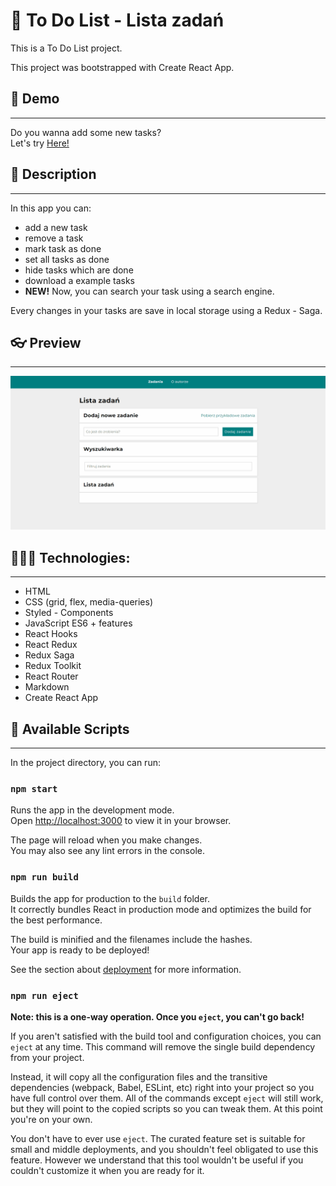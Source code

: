 # 📜 To Do List - Lista zadań 

This is a To Do List project.

This project was bootstrapped with Create React App.

## 🔨 Demo 
***

Do you wanna add some new tasks?\
Let's try [Here!](https://hitymek.github.io/todo-list-react/)
## 📖 Description 
***
In this app you can:
- add a new task
- remove a task
- mark task as done
- set all tasks as done
- hide tasks which are done
- download a example tasks 
- **NEW!** Now, you can search your task using a search engine.

Every changes in your tasks are save in local storage using a Redux - Saga.

## 👓 Preview
***

![GIF how to use this app](/src/preview.gif)

## 👩🏻‍💻 Technologies:
***
- HTML
- CSS (grid, flex, media-queries)
- Styled - Components
- JavaScript ES6 + features
- React Hooks
- React Redux
- Redux Saga
- Redux Toolkit
- React Router
- Markdown 
- Create React App


## 📌 Available Scripts
***

In the project directory, you can run:

### `npm start`

Runs the app in the development mode.\
Open [http://localhost:3000](http://localhost:3000) to view it in your browser.

The page will reload when you make changes.\
You may also see any lint errors in the console.
### `npm run build`

Builds the app for production to the `build` folder.\
It correctly bundles React in production mode and optimizes the build for the best performance.

The build is minified and the filenames include the hashes.\
Your app is ready to be deployed!

See the section about [deployment](https://facebook.github.io/create-react-app/docs/deployment) for more information.

### `npm run eject`

**Note: this is a one-way operation. Once you `eject`, you can't go back!**

If you aren't satisfied with the build tool and configuration choices, you can `eject` at any time. This command will remove the single build dependency from your project.

Instead, it will copy all the configuration files and the transitive dependencies (webpack, Babel, ESLint, etc) right into your project so you have full control over them. All of the commands except `eject` will still work, but they will point to the copied scripts so you can tweak them. At this point you're on your own.

You don't have to ever use `eject`. The curated feature set is suitable for small and middle deployments, and you shouldn't feel obligated to use this feature. However we understand that this tool wouldn't be useful if you couldn't customize it when you are ready for it.
